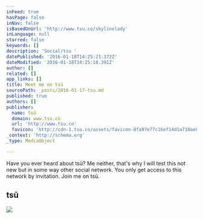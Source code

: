 ```yaml
---
inFeed: true
hasPage: false
inNav: false
isBasedOnUrl: 'http://www.tsu.co/skylinelady'
inLanguage: null
starred: false
keywords: []
description: 'Social/tsu '
datePublished: '2016-01-18T14:25:21.372Z'
dateModified: '2016-01-18T14:25:18.391Z'
author: []
related: []
app_links: []
title: Meet me on tsū
sourcePath: _posts/2016-01-17-tsu.md
published: true
authors: []
publisher:
  name: tsū
  domain: www.tsu.co
  url: 'http://www.tsu.co'
  favicon: 'http://cdn-1.tsu.co/assets/favicon-8fa97e77c16ef14d1a710ae8b4dbb179cda2118f3f2aadfc2247ad5473225201.ico'
_context: 'http://schema.org'
_type: MediaObject

---
```

Have you ever heard about tsū? Me neither, that's why I will test this not new but in some way other social network. You only get access to this network by invitation. Join me on tsū.

<article style=""><h1>tsū</h1><img src="https://s3-us-west-2.amazonaws.com/the-grid-img/p/1a54cc3869b75499d44aec3fb8f0715a27fd0f76.png" /></article>